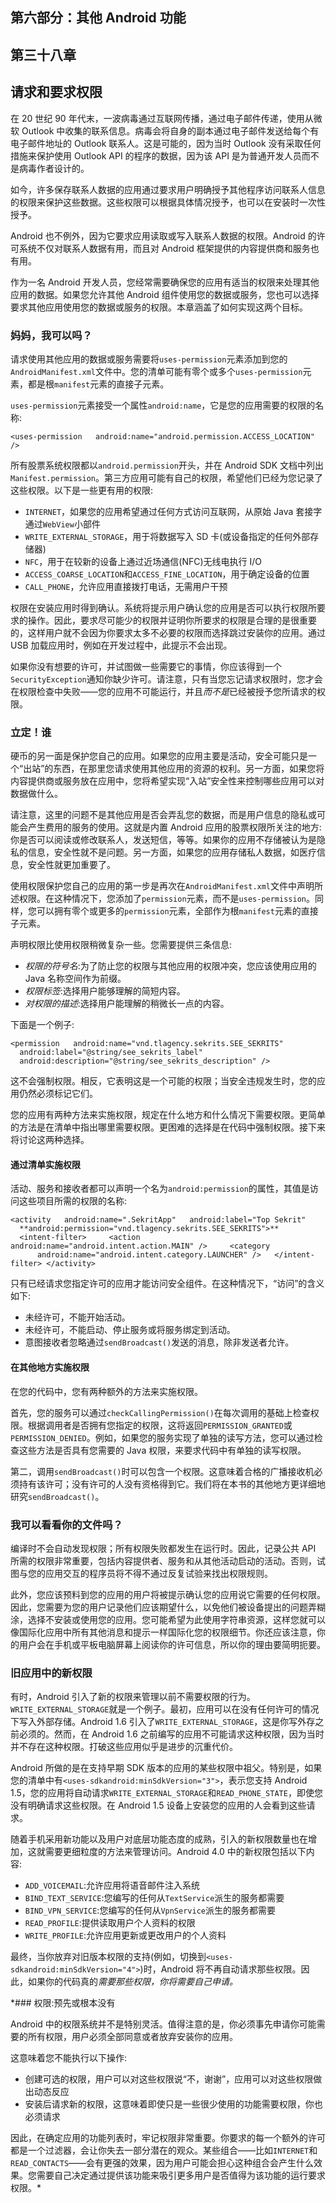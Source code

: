 ## 第六部分：其他 Android 功能

## 第三十八章

## 请求和要求权限

在 20 世纪 90 年代末，一波病毒通过互联网传播，通过电子邮件传递，使用从微软 Outlook 中收集的联系信息。病毒会将自身的副本通过电子邮件发送给每个有电子邮件地址的 Outlook 联系人。这是可能的，因为当时 Outlook 没有采取任何措施来保护使用 Outlook API 的程序的数据，因为该 API 是为普通开发人员而不是病毒作者设计的。

如今，许多保存联系人数据的应用通过要求用户明确授予其他程序访问联系人信息的权限来保护这些数据。这些权限可以根据具体情况授予，也可以在安装时一次性授予。

Android 也不例外，因为它要求应用读取或写入联系人数据的权限。Android 的许可系统不仅对联系人数据有用，而且对 Android 框架提供的内容提供商和服务也有用。

作为一名 Android 开发人员，您经常需要确保您的应用有适当的权限来处理其他应用的数据。如果您允许其他 Android 组件使用您的数据或服务，您也可以选择要求其他应用使用您的数据或服务的权限。本章涵盖了如何实现这两个目标。

### 妈妈，我可以吗？

请求使用其他应用的数据或服务需要将`uses-permission`元素添加到您的`AndroidManifest.xml`文件中。您的清单可能有零个或多个`uses-permission`元素，都是根`manifest`元素的直接子元素。

`uses-permission`元素接受一个属性`android:name`，它是您的应用需要的权限的名称:

`<uses-permission
  android:name="android.permission.ACCESS_LOCATION" />`

所有股票系统权限都以`android.permission`开头，并在 Android SDK 文档中列出`Manifest.permission`。第三方应用可能有自己的权限，希望他们已经为您记录了这些权限。以下是一些更有用的权限:

*   `INTERNET`，如果您的应用希望通过任何方式访问互联网，从原始 Java 套接字通过`WebView`小部件
*   `WRITE_EXTERNAL_STORAGE`，用于将数据写入 SD 卡(或设备指定的任何外部存储器)
*   `NFC`，用于在较新的设备上通过近场通信(NFC)无线电执行 I/O
*   `ACCESS_COARSE_LOCATION`和`ACCESS_FINE_LOCATION`，用于确定设备的位置
*   `CALL_PHONE`，允许应用直接拨打电话，无需用户干预

权限在安装应用时得到确认。系统将提示用户确认您的应用是否可以执行权限所要求的操作。因此，要求尽可能少的权限并证明你所要求的权限是合理的是很重要的，这样用户就不会因为你要求太多不必要的权限而选择跳过安装你的应用。通过 USB 加载应用时，例如在开发过程中，此提示不会出现。

如果你没有想要的许可，并试图做一些需要它的事情，你应该得到一个`SecurityException`通知你缺少许可。请注意，只有当您忘记请求权限时，您才会在权限检查中失败——您的应用不可能运行，并且*而不是*已经被授予您所请求的权限。

### 立定！谁

硬币的另一面是保护您自己的应用。如果您的应用主要是活动，安全可能只是一个“出站”的东西，在那里您请求使用其他应用的资源的权利。另一方面，如果您将内容提供商或服务放在应用中，您将希望实现“入站”安全性来控制哪些应用可以对数据做什么。

请注意，这里的问题不是其他应用是否会弄乱您的数据，而是用户信息的隐私或可能会产生费用的服务的使用。这就是内置 Android 应用的股票权限所关注的地方:你是否可以阅读或修改联系人，发送短信，等等。如果你的应用不存储被认为是隐私的信息，安全性就不是问题。另一方面，如果您的应用存储私人数据，如医疗信息，安全性就更加重要了。

使用权限保护您自己的应用的第一步是再次在`AndroidManifest.xml`文件中声明所述权限。在这种情况下，您添加了`permission`元素，而不是`uses-permission`。同样，您可以拥有零个或更多的`permission`元素，全部作为根`manifest`元素的直接子元素。

声明权限比使用权限稍微复杂一些。您需要提供三条信息:

*   *权限的符号名*:为了防止您的权限与其他应用的权限冲突，您应该使用应用的 Java 名称空间作为前缀。
*   *权限标签*:选择用户能够理解的简短内容。
*   *对权限的描述*:选择用户能理解的稍微长一点的内容。

下面是一个例子:

`<permission
  android:name="vnd.tlagency.sekrits.SEE_SEKRITS"
  android:label="@string/see_sekrits_label"
  android:description="@string/see_sekrits_description" />`

这不会强制权限。相反，它表明这是一个可能的权限；当安全违规发生时，您的应用仍然必须标记它们。

您的应用有两种方法来实施权限，规定在什么地方和什么情况下需要权限。更简单的方法是在清单中指出哪里需要权限。更困难的选择是在代码中强制权限。接下来将讨论这两种选择。

#### 通过清单实施权限

活动、服务和接收者都可以声明一个名为`android:permission`的属性，其值是访问这些项目所需的权限的名称:

`<activity
  android:name=".SekritApp"
  android:label="Top Sekrit"
  **android:permission="vnd.tlagency.sekrits.SEE_SEKRITS">**
  <intent-filter>
    <action android:name="android.intent.action.MAIN" />
    <category
      android:name="android.intent.category.LAUNCHER" />
  </intent-filter>
</activity>`

只有已经请求您指定许可的应用才能访问安全组件。在这种情况下，“访问”的含义如下:

*   未经许可，不能开始活动。
*   未经许可，不能启动、停止服务或将服务绑定到活动。
*   意图接收者忽略通过`sendBroadcast()`发送的消息，除非发送者允许。

#### 在其他地方实施权限

在您的代码中，您有两种额外的方法来实施权限。

首先，您的服务可以通过`checkCallingPermission()`在每次调用的基础上检查权限。根据调用者是否拥有您指定的权限，这将返回`PERMISSION_GRANTED`或`PERMISSION_DENIED`。例如，如果您的服务实现了单独的读写方法，您可以通过检查这些方法是否具有您需要的 Java 权限，来要求代码中有单独的读写权限。

第二，调用`sendBroadcast()`时可以包含一个权限。这意味着合格的广播接收机必须持有该许可；没有许可的人没有资格得到它。我们将在本书的其他地方更详细地研究`sendBroadcast()`。

### 我可以看看你的文件吗？

编译时不会自动发现权限；所有权限失败都发生在运行时。因此，记录公共 API 所需的权限非常重要，包括内容提供者、服务和从其他活动启动的活动。否则，试图与您的应用交互的程序员将不得不通过反复试验来找出权限规则。

此外，您应该预料到您的应用的用户将被提示确认您的应用说它需要的任何权限。因此，您需要为您的用户记录他们应该期望什么，以免他们被设备提出的问题弄糊涂，选择不安装或使用您的应用。您可能希望为此使用字符串资源，这样您就可以像国际化应用中所有其他消息和提示一样国际化您的权限细节。你还应该注意，你的用户会在手机或平板电脑屏幕上阅读你的许可信息，所以你的理由要简明扼要。

### 旧应用中的新权限

有时，Android 引入了新的权限来管理以前不需要权限的行为。`WRITE_EXTERNAL_STORAGE`就是一个例子。最初，应用可以在没有任何许可的情况下写入外部存储。Android 1.6 引入了`WRITE_EXTERNAL_STORAGE`，这是你写外存之前必须的。然而，在 Android 1.6 之前编写的应用不可能请求这种权限，因为当时并不存在这种权限。打破这些应用似乎是进步的沉重代价。

Android 所做的是在支持早期 SDK 版本的应用的某些权限中祖父。特别是，如果您的清单中有`<uses-sdkandroid:minSdkVersion="3">`，表示您支持 Android 1.5，您的应用将自动请求`WRITE_EXTERNAL_STORAGE`和`READ_PHONE_STATE`，即使您没有明确请求这些权限。在 Android 1.5 设备上安装您的应用的人会看到这些请求。

随着手机采用新功能以及用户对底层功能态度的成熟，引入的新权限数量也在增加，这就需要更细粒度的方法来管理访问。Android 4.0 中的新权限包括以下内容:

*   `ADD_VOICEMAIL`:允许应用将语音邮件注入系统
*   `BIND_TEXT_SERVICE`:您编写的任何从`TextService`派生的服务都需要
*   `BIND_VPN_SERVICE`:您编写的任何从`VpnService`派生的服务都需要
*   `READ_PROFILE`:提供读取用户个人资料的权限
*   `WRITE_PROFILE`:允许应用更新或更改用户的个人资料

最终，当你放弃对旧版本权限的支持(例如，切换到`<uses-sdkandroid:minSdkVersion="4">`)时，Android 将不再自动请求那些权限。因此，如果你的代码真的*需要那些权限，你将需要自己申请。*

 *### 权限:预先或根本没有

Android 中的权限系统并不是特别灵活。值得注意的是，你必须事先申请你可能需要的所有权限，用户必须全部同意或者放弃安装你的应用。

这意味着您不能执行以下操作:

*   创建可选的权限，用户可以对这些权限说“不，谢谢”，应用可以对这些权限做出动态反应
*   安装后请求新的权限，这意味着即使只是一些很少使用的功能需要权限，你也必须请求

因此，在确定应用的功能列表时，牢记权限非常重要。你要求的每一个额外的许可都是一个过滤器，会让你失去一部分潜在的观众。某些组合——比如`INTERNET`和`READ_CONTACTS`——会有更强的效果，因为用户可能会担心这种组合会产生什么效果。您需要自己决定通过提供该功能来吸引更多用户是否值得为该功能的运行要求权限。*